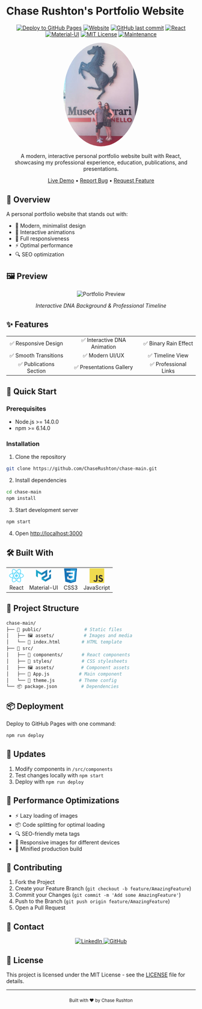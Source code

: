 # Chase Rushton's Portfolio Website

<div align="center">

[![Deploy to GitHub Pages](https://github.com/ChaseRushton/chase-main/actions/workflows/deploy.yml/badge.svg)](https://github.com/ChaseRushton/chase-main/actions/workflows/deploy.yml)
[![Website](https://img.shields.io/website?url=https%3A%2F%2Fchaserushton.github.io%2Fchase-main)](https://chaserushton.github.io/chase-main/)
[![GitHub last commit](https://img.shields.io/github/last-commit/ChaseRushton/chase-main)](https://github.com/ChaseRushton/chase-main/commits/main)
[![React](https://img.shields.io/badge/React-20232A?style=flat&logo=react&logoColor=61DAFB)](https://reactjs.org/)
[![Material-UI](https://img.shields.io/badge/Material--UI-0081CB?style=flat&logo=material-ui&logoColor=white)](https://mui.com/)
[![MIT License](https://img.shields.io/badge/License-MIT-green.svg)](https://choosealicense.com/licenses/mit/)
[![Maintenance](https://img.shields.io/badge/Maintained%3F-yes-green.svg)](https://github.com/ChaseRushton/chase-main/commits/main)

<p align="center">
  <img src="public/assets/me2.jpg" alt="Chase Rushton" width="200" style="border-radius: 50%"/>
</p>

A modern, interactive personal portfolio website built with React, showcasing my professional experience, education, publications, and presentations.

[Live Demo](https://chaserushton.github.io/chase-main/) • [Report Bug](https://github.com/ChaseRushton/chase-main/issues) • [Request Feature](https://github.com/ChaseRushton/chase-main/issues)

</div>

## 🎯 Overview

A personal portfolio website that stands out with:
- 🎨 Modern, minimalist design
- 🌟 Interactive animations
- 📱 Full responsiveness
- ⚡ Optimal performance
- 🔍 SEO optimization

## 🖼️ Preview

<div align="center">
  <img src="public/assets/preview1.png" alt="Portfolio Preview" width="600"/>
  <p><em>Interactive DNA Background & Professional Timeline</em></p>
</div>

## ✨ Features

<table>
  <tr>
    <td align="center">✅ Responsive Design</td>
    <td align="center">✅ Interactive DNA Animation</td>
    <td align="center">✅ Binary Rain Effect</td>
  </tr>
  <tr>
    <td align="center">✅ Smooth Transitions</td>
    <td align="center">✅ Modern UI/UX</td>
    <td align="center">✅ Timeline View</td>
  </tr>
  <tr>
    <td align="center">✅ Publications Section</td>
    <td align="center">✅ Presentations Gallery</td>
    <td align="center">✅ Professional Links</td>
  </tr>
</table>

## 🚀 Quick Start

### Prerequisites

- Node.js >= 14.0.0
- npm >= 6.14.0

### Installation

1. Clone the repository
```bash
git clone https://github.com/ChaseRushton/chase-main.git
```

2. Install dependencies
```bash
cd chase-main
npm install
```

3. Start development server
```bash
npm start
```

4. Open [http://localhost:3000](http://localhost:3000)

## 🛠️ Built With

<table>
  <tr>
    <td align="center">
      <img src="https://raw.githubusercontent.com/devicons/devicon/master/icons/react/react-original.svg" width="40" height="40"/>
      <br>React
    </td>
    <td align="center">
      <img src="https://raw.githubusercontent.com/devicons/devicon/master/icons/materialui/materialui-original.svg" width="40" height="40"/>
      <br>Material-UI
    </td>
    <td align="center">
      <img src="https://raw.githubusercontent.com/devicons/devicon/master/icons/css3/css3-original.svg" width="40" height="40"/>
      <br>CSS3
    </td>
    <td align="center">
      <img src="https://raw.githubusercontent.com/devicons/devicon/master/icons/javascript/javascript-original.svg" width="40" height="40"/>
      <br>JavaScript
    </td>
  </tr>
</table>

## 📁 Project Structure

```bash
chase-main/
├── 📂 public/                # Static files
│   ├── 🖼️ assets/           # Images and media
│   └── 📄 index.html        # HTML template
├── 📂 src/
│   ├── 🧩 components/       # React components
│   ├── 🎨 styles/           # CSS stylesheets
│   ├── 🖼️ assets/          # Component assets
│   ├── 📱 App.js           # Main component
│   └── 🎯 theme.js         # Theme config
└── 📦 package.json         # Dependencies
```

## 📦 Deployment

Deploy to GitHub Pages with one command:

```bash
npm run deploy
```

## 🔄 Updates

1. Modify components in `/src/components`
2. Test changes locally with `npm start`
3. Deploy with `npm run deploy`

## 🎯 Performance Optimizations

- ⚡ Lazy loading of images
- 📦 Code splitting for optimal loading
- 🔍 SEO-friendly meta tags
- 📱 Responsive images for different devices
- 🚀 Minified production build

## 🤝 Contributing

1. Fork the Project
2. Create your Feature Branch (`git checkout -b feature/AmazingFeature`)
3. Commit your Changes (`git commit -m 'Add some AmazingFeature'`)
4. Push to the Branch (`git push origin feature/AmazingFeature`)
5. Open a Pull Request

## 📧 Contact

<div align="center">
  <a href="https://www.linkedin.com/in/chase-rushton/">
    <img src="https://img.shields.io/badge/LinkedIn-0077B5?style=for-the-badge&logo=linkedin&logoColor=white" alt="LinkedIn"/>
  </a>
  <a href="https://github.com/ChaseRushton">
    <img src="https://img.shields.io/badge/GitHub-100000?style=for-the-badge&logo=github&logoColor=white" alt="GitHub"/>
  </a>
</div>

## 📝 License

This project is licensed under the MIT License - see the [LICENSE](LICENSE) file for details.

---

<div align="center">
  <sub>Built with ❤️ by Chase Rushton</sub>
</div>
